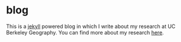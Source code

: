 # blog
This is a [jekyll](https://jekyllrb.com/) powered blog in which I write about my research at UC Berkeley Geography.
You can find more about my research [here](http://lucguillemot.github.io/blog/about/).

